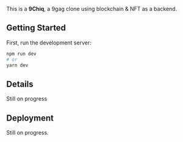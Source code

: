 This is a **9Chiq**, a 9gag clone using blockchain & NFT as a backend.

## Getting Started

First, run the development server:

```bash
npm run dev
# or
yarn dev
```

## Details

Still on progress

## Deployment

Still on progress.
